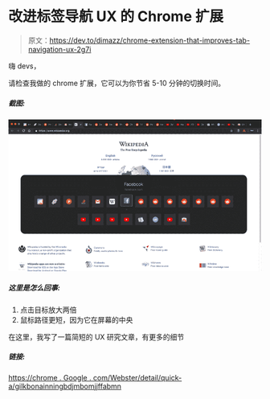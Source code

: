 # 改进标签导航 UX 的 Chrome 扩展

> 原文：<https://dev.to/dimazz/chrome-extension-that-improves-tab-navigation-ux-2g7i>

嗨 devs，

请检查我做的 chrome 扩展，它可以为你节省 5-10 分钟的切换时间。

##### 截图:

[![](img/274fe168eb3599fac323b790fc40003a.png)](https://res.cloudinary.com/practicaldev/image/fetch/s--ooaeKElN--/c_limit%2Cf_auto%2Cfl_progressive%2Cq_auto%2Cw_880/http://artrayd.com/quicka/product-hunt-screenshot-3.png)

##### 这里是怎么回事:

1.  点击目标放大两倍
2.  鼠标路径更短，因为它在屏幕的中央

在这里，我写了一篇简短的 UX 研究文章，有更多的细节

##### 链接:

[https://chrome . Google . com/Webster/detail/quick-a/gilkbonainningbdjmbomjjffabmn](https://chrome.google.com/webstore/detail/quick-a/gilkjbonaifnnghbdpjmbomjjfffabmn)